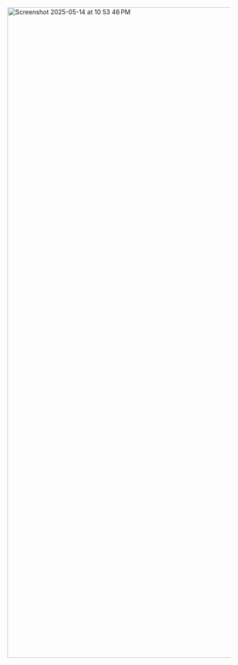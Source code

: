 <img width="1470" alt="Screenshot 2025-05-14 at 10 53 46 PM" src="https://github.com/user-attachments/assets/828e0038-4bfc-4e11-a12f-7a1278d55b21" />
